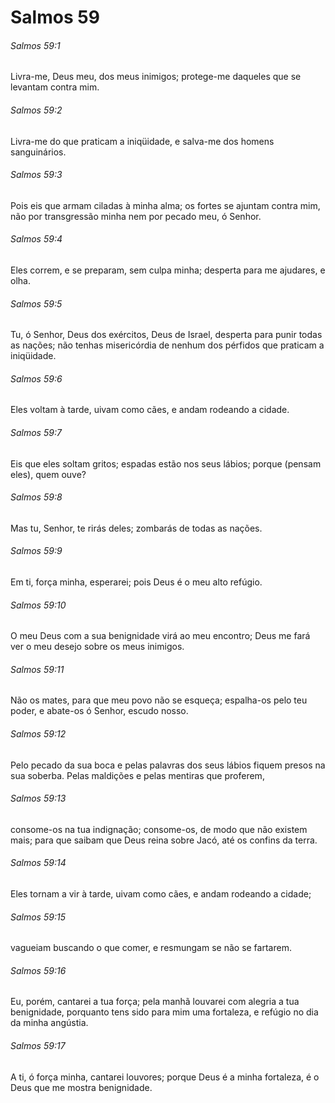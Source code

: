 # Salmos 59

###### Salmos 59:1

Livra-me, Deus meu, dos meus inimigos; protege-me daqueles que se levantam contra mim.

###### Salmos 59:2

Livra-me do que praticam a iniqüidade, e salva-me dos homens sanguinários.

###### Salmos 59:3

Pois eis que armam ciladas à minha alma; os fortes se ajuntam contra mim, não por transgressão minha nem por pecado meu, ó Senhor.

###### Salmos 59:4

Eles correm, e se preparam, sem culpa minha; desperta para me ajudares, e olha.

###### Salmos 59:5

Tu, ó Senhor, Deus dos exércitos, Deus de Israel, desperta para punir todas as nações; não tenhas misericórdia de nenhum dos pérfidos que praticam a iniqüidade.

###### Salmos 59:6

Eles voltam à tarde, uivam como cães, e andam rodeando a cidade.

###### Salmos 59:7

Eis que eles soltam gritos; espadas estão nos seus lábios; porque (pensam eles), quem ouve?

###### Salmos 59:8

Mas tu, Senhor, te rirás deles; zombarás de todas as nações.

###### Salmos 59:9

Em ti, força minha, esperarei; pois Deus é o meu alto refúgio.

###### Salmos 59:10

O meu Deus com a sua benignidade virá ao meu encontro; Deus me fará ver o meu desejo sobre os meus inimigos.

###### Salmos 59:11

Não os mates, para que meu povo não se esqueça; espalha-os pelo teu poder, e abate-os ó Senhor, escudo nosso.

###### Salmos 59:12

Pelo pecado da sua boca e pelas palavras dos seus lábios fiquem presos na sua soberba. Pelas maldições e pelas mentiras que proferem,

###### Salmos 59:13

consome-os na tua indignação; consome-os, de modo que não existem mais; para que saibam que Deus reina sobre Jacó, até os confins da terra.

###### Salmos 59:14

Eles tornam a vir à tarde, uivam como cães, e andam rodeando a cidade;

###### Salmos 59:15

vagueiam buscando o que comer, e resmungam se não se fartarem.

###### Salmos 59:16

Eu, porém, cantarei a tua força; pela manhã louvarei com alegria a tua benignidade, porquanto tens sido para mim uma fortaleza, e refúgio no dia da minha angústia.

###### Salmos 59:17

A ti, ó força minha, cantarei louvores; porque Deus é a minha fortaleza, é o Deus que me mostra benignidade.

